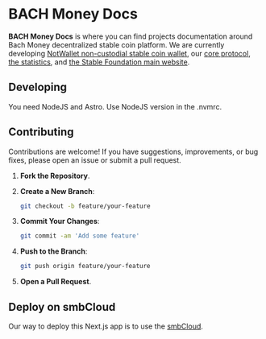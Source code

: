# BACH Money Docs

**BACH Money Docs** is where you can find projects documentation around Bach Money decentralized stable coin platform. We are currently developing [NotWallet non-custodial stable coin wallet](https://bach.money/wallet), our [core protocol](https://app.bach.money), [the statistics](https://stats.bach.money), and [the Stable Foundation main website](https://bach.money).

## Developing

You need NodeJS and Astro. Use NodeJS version in the .nvmrc.

## Contributing

Contributions are welcome! If you have suggestions, improvements, or bug fixes, please open an issue or submit a pull request.

1. **Fork the Repository**.
2. **Create a New Branch**:

   ```bash
   git checkout -b feature/your-feature
   ```

3. **Commit Your Changes**:

   ```bash
   git commit -am 'Add some feature'
   ```

4. **Push to the Branch**:

   ```bash
   git push origin feature/your-feature
   ```

5. **Open a Pull Request**.

## Deploy on smbCloud

Our way to deploy this Next.js app is to use the [smbCloud](https://smbcloud.xyz/).
